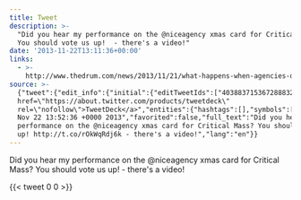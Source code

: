 ```yaml
---
title: Tweet
description: >-
  "Did you hear my performance on the @niceagency xmas card for Critical Mass?
  You should vote us up!  - there's a video!"
date: '2013-11-22T13:11:36+00:00'
links:
  - >-
    http://www.thedrum.com/news/2013/11/21/what-happens-when-agencies-design-each-others-christmas-cards
source: >-
  {"tweet":{"edit_info":{"initial":{"editTweetIds":["403883715367288832"],"editableUntil":"2013-11-22T14:52:36.197Z","editsRemaining":"5","isEditEligible":true}},"retweeted":false,"source":"<a
  href=\"https://about.twitter.com/products/tweetdeck\"
  rel=\"nofollow\">TweetDeck</a>","entities":{"hashtags":[],"symbols":[],"user_mentions":[],"urls":[{"url":"http://t.co/rOkWqRdj6k","expanded_url":"http://www.thedrum.com/news/2013/11/21/what-happens-when-agencies-design-each-others-christmas-cards","display_url":"thedrum.com/news/2013/11/2…","indices":["99","121"]}]},"display_text_range":["0","140"],"favorite_count":"0","id_str":"403883715367288832","truncated":false,"retweet_count":"0","id":"403883715367288832","possibly_sensitive":false,"created_at":"Fri
  Nov 22 13:52:36 +0000 2013","favorited":false,"full_text":"Did you hear my
  performance on the @niceagency xmas card for Critical Mass? You should vote us
  up! http://t.co/rOkWqRdj6k - there's a video!","lang":"en"}}
---
```

Did you hear my performance on the @niceagency xmas card for Critical Mass? You should vote us up!  - there's a video!
    
{{< tweet 0 0 >}}
    
